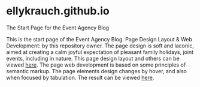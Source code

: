 # ellykrauch.github.io
The Start Page for the Event Agency Blog

This is the start page of the Event Agency Blog.
Page Design Layout & Web Development: by this repository owner.
The page design is soft and laconic, aimed at creating a calm joyful expectation of pleasant family holidays, joint events, including in nature.
This page design layout and others can be viewed <a href="https://www.behance.net/gallery/48741349/Study-Project-2-Home-Page-Design-Layout">here</a>.
The page web development is based on some principles of semantic markup.
The page elements design changes by hover, and also when focused by tabulation.
The result can be viewed <a href="https://ellykrauch.github.io/">here</a>.

